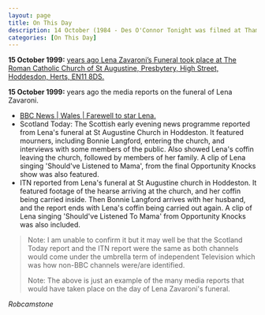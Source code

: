 ```yaml
---
layout: page
title: On This Day
description: 14 October (1984 - Des O'Connor Tonight was filmed at Thames Television Studios in London, England for broadcast on 16 October 1984. 1989 - The magazine Hello Issue No.73&#58; featured a short mention of Lena's wedding the previous month, and included a small B&W photo.)
categories: [On This Day]
---
```


**15 October 1999:**
[<span id="age2"></span> years ago Lena Zavaroni’s Funeral took place at The Roman Catholic Church of St Augustine, Presbytery, High Street, Hoddesdon, Herts, EN11 8DS.](/biography/lena-zavaroni#lena-zavaronis-funeral)

**15 October 1999:**
<span id="age1"></span> years ago the media reports on the funeral of Lena Zavaroni.
* [BBC News &#124; Wales &#124; Farewell to star Lena.](http://news.bbc.co.uk/1/hi/wales/476065.stm)
* Scotland Today: The Scottish early evening news programme reported from Lena's funeral at St Augustine Church in Hoddeston. It featured mourners, including Bonnie Langford, entering the church, and interviews with some members of the public. Also showed Lena's coffin leaving the church, followed by members of her family. A clip of Lena singing 'Should've Listened to Mama', from the final Opportunity Knocks show was also featured.
* ITN reported from Lena's funeral at St Augustine church in Hoddeston. It featured footage of the hearse arriving at the church, and her coffin being carried inside. Then Bonnie Langford arrives with her husband, and the report ends with Lena's coffin being carried out again. A clip of Lena singing 'Should've Listened To Mama' from Opportunity Knocks was also included.

> Note: I am unable to confirm it but it may well be that the Scotland Today report and the ITN report were the same as both channels would come under the umbrella term of independent Television which was how non-BBC channels were/are identified.
>
> Note: The above is just an example of the many media reports that would have taken place on the day of Lena Zavaroni's funeral.

<cite>Robcamstone</cite>

<!-- Script for calculating number of years ago -->
<script>
var dob = '19991015';
var year = Number(dob.substr(0, 4));
var month = Number(dob.substr(4, 2)) - 1;
var day = Number(dob.substr(6, 2));
var today = new Date();
var age1 = today.getFullYear() - year;
if (today.getMonth() < month || (today.getMonth() == month && today.getDate() < day)) {
age1--;
}
document.getElementById("age1").innerHTML=age1;

var dob = '19991015';
var year = Number(dob.substr(0, 4));
var month = Number(dob.substr(4, 2)) - 1;
var day = Number(dob.substr(6, 2));
var today = new Date();
var age2 = today.getFullYear() - year;
if (today.getMonth() < month || (today.getMonth() == month && today.getDate() < day)) {
age2--;
}
document.getElementById("age2").innerHTML=age2;
</script>
<!-- Scripts -->
